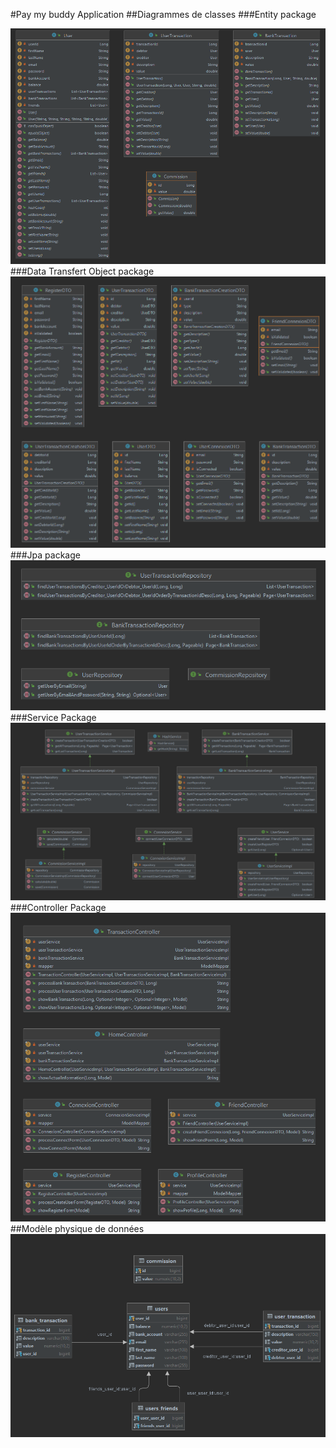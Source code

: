 #Pay my buddy Application
##Diagrammes de classes
###Entity package

![entityPackage](externalRessouces/entity.png)
###Data Transfert Object package
![dtoPackage](externalRessouces/dto.png)
###Jpa package
![jpaPackage](externalRessouces/repository.png)
###Service Package
![servicePackage](externalRessouces/service.png)
###Controller Package
![controllerPackage](externalRessouces/controller.png)
##Modèle physique de données
![](externalRessouces/mdp.png)
